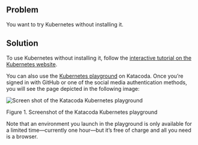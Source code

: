 ## Problem

You want to try Kubernetes without installing it.

## Solution

To use Kubernetes without installing it, follow the [interactive tutorial on the Kubernetes website](https://kubernetes.io/docs/tutorials/kubernetes-basics/).

You can also use the [Kubernetes playground](https://www.katacoda.com/courses/kubernetes/playground) on Katacoda. Once you’re signed in with GitHub or one of the social media authentication methods, you will see the page depicted in the following image:

![Screen shot of the Katacoda Kubernetes playground](danf/scenarios/kubernetes0100/assets/k8sc_0101.png)

Figure 1. Screenshot of the Katacoda Kubernetes playground

Note that an environment you launch in the playground is only available for a limited time—​currently one hour—​but it’s free of charge and all you need is a browser.